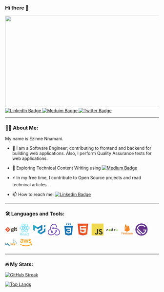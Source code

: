 ### Hi there 👋
<div align="center">
  <img src="https://media.giphy.com/media/dWesBcTLavkZuG35MI/giphy.gif" width="600" height="300"/>
</div>


<div id="badges">
  <a target="_blank" href="https://www.linkedin.com/in/nnamaniezinne/">
    <img src="https://img.shields.io/badge/LinkedIn-blue?style=for-the-badge&logo=linkedin&logoColor=white" alt="LinkedIn Badge"/>
  </a>
  <a target="_blank" href="https://medium.com/@nnamani.ezinne">
    <img src="https://img.shields.io/badge/Meduim-black?style=for-the-badge&logo=meduim&logoColor=white" alt="Meduim Badge"/>
  </a>
  <a target="_blank" href="https://twitter.com/ZinnyCodes">
    <img src="https://img.shields.io/badge/Twitter-blue?style=for-the-badge&logo=twitter&logoColor=white" alt="Twitter Badge"/>
  </a>
</div>

---

### :woman_technologist: About Me:

My name is Ezinne Nnamani.

- :telescope: I am a Software Engineer; contributing to frontend and backend for building web applications. Also, I perform Quality Assurance tests for web applications.

- :seedling: Exploring Technical Content Writing using [![Medium Badge](https://img.shields.io/badge/Medium-black?style=for-the-badge&logo=meduim&logoColor=white)](https://medium.com/@nnamani.ezinne)

- :zap: In my free time, I contribute to Open Source projects and read technical articles.

- :mailbox: How to reach me: [![Linkedin Badge](https://img.shields.io/badge/LinkedIn-blue?style=for-the-badge&logo=linkedin&logoColor=white)](https://www.linkedin.com/in/nnamaniezinne/)

---

### :hammer_and_wrench: Languages and Tools:

<div>
<img src="https://github.com/devicons/devicon/blob/master/icons/git/git-original-wordmark.svg" title="Git" **alt="Git" width="40" height="40"/>
  <img src="https://github.com/devicons/devicon/blob/master/icons/react/react-original-wordmark.svg" title="React" alt="React" width="40" height="40"/>&nbsp;
  <img src="https://github.com/devicons/devicon/blob/master/icons/materialui/materialui-original.svg" title="Material UI" alt="Material UI" width="40" height="40"/>&nbsp;
  <img src="https://github.com/devicons/devicon/blob/master/icons/redux/redux-original.svg" title="Redux" alt="Redux " width="40" height="40"/>&nbsp;
  <img src="https://github.com/devicons/devicon/blob/master/icons/css3/css3-plain-wordmark.svg"  title="CSS3" alt="CSS" width="40" height="40"/>&nbsp;
  <img src="https://github.com/devicons/devicon/blob/master/icons/html5/html5-original.svg" title="HTML5" alt="HTML" width="40" height="40"/>&nbsp;
  <img src="https://github.com/devicons/devicon/blob/master/icons/javascript/javascript-original.svg" title="JavaScript" alt="JavaScript" width="40" height="40"/>&nbsp;
  <img src="https://github.com/devicons/devicon/blob/master/icons/nodejs/nodejs-original-wordmark.svg" title="NodeJS" alt="NodeJS" width="40" height="40"/>&nbsp;
  <img src="https://github.com/devicons/devicon/blob/master/icons/firebase/firebase-plain-wordmark.svg" title="Firebase" alt="Firebase" width="40" height="40"/>&nbsp;
  <img src="https://github.com/devicons/devicon/blob/master/icons/gatsby/gatsby-original.svg" title="Gatsby"  alt="Gatsby" width="40" height="40"/>&nbsp;
  <img src="https://github.com/devicons/devicon/blob/master/icons/mysql/mysql-original-wordmark.svg" title="MySQL"  alt="MySQL" width="40" height="40"/>&nbsp;
  <img src="https://github.com/devicons/devicon/blob/master/icons/amazonwebservices/amazonwebservices-plain-wordmark.svg" title="AWS" alt="AWS" width="40" height="40"/>&nbsp;
</div>

---

### :fire: My Stats:

[![GitHub Streak](https://github-readme-streak-stats.herokuapp.com?user=Ezinnem&theme=dark)](https://github.com/Ezinnem)

[![Top Langs](https://github-readme-stats.vercel.app/api/top-langs?username=Ezinnem&show_icons=true&locale=en&layout=compact&hide=python&theme=vision-friendly-dark)](https://github.com/Ezinnem)

<!--
**Ezinnem/Ezinnem** is a ✨ _special_ ✨ repository because its `README.md` (this file) appears on your GitHub profile.

Here are some ideas to get you started:
- 🔭 I’m currently working on ...
- 🌱 I’m currently learning ...
- 👯 I’m looking to collaborate on ..
- 😄 Pronouns: ...
- ⚡ Fun fact: ...
-->
